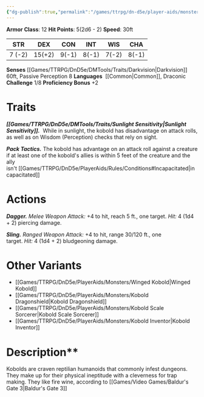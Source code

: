 ```yaml
---
{"dg-publish":true,"permalink":"/games/ttrpg/dn-d5e/player-aids/monsters/kobold/","tags":["ttrpg/dnd/5e","statblock","monster"],"noteIcon":""}
---
```



**Armor Class**: 12
**Hit Points**:  5(2d6 - 2)
**Speed**: 30ft

|  STR   | DEX    | CON | INT| WIS | CHA |
| --- | --- | --- | --- | --- | --- | 
|  7 (-2)   | 15(+2)    | 9(-1)     | 8(-1)| 7(-2) | 8(-1)|

**Senses** [[Games/TTRPG/DnD5e/DMTools/Traits/Darkvision\|Darkvision]] 60ft, Passive Perception 8
**Languages**   [[Common\|Common]], Draconic
**Challenge** 1/8
**Proficiency Bonus** +2

# Traits
_**[[Games/TTRPG/DnD5e/DMTools/Traits/Sunlight Sensitivity\|Sunlight Sensitivity]].**_  While in sunlight, the kobold has disadvantage on attack rolls, as well as on Wisdom (Perception) checks that rely on sight.

_**Pack Tactics.**_ The kobold has advantage on an attack roll against a creature if at least one of the kobold's allies is within 5 feet of the creature and the ally isn't [[Games/TTRPG/DnD5e/PlayerAids/Rules/Conditions#Incapacitated\|incapacitated]]

# Actions
_**Dagger.** Melee Weapon Attack:_ +4 to hit, reach 5 ft., one target. _Hit:_ 4 (1d4 + 2) piercing damage.

_**Sling.** Ranged Weapon Attack:_ +4 to hit, range 30/120 ft., one target. _Hit:_ 4 (1d4 + 2) bludgeoning damage.

# Other Variants 
- [[Games/TTRPG/DnD5e/PlayerAids/Monsters/Winged Kobold\|Winged Kobold]]
- [[Games/TTRPG/DnD5e/PlayerAids/Monsters/Kobold Dragonshield\|Kobold Dragonshield]]
- [[Games/TTRPG/DnD5e/PlayerAids/Monsters/Kobold Scale Sorcerer\|Kobold Scale Sorcerer]]
- [[Games/TTRPG/DnD5e/PlayerAids/Monsters/Kobold Inventor\|Kobold Inventor]]
# Description**
Kobolds are craven reptilian humanoids that commonly infest dungeons. They make up for their physical ineptitude with a cleverness for trap making. They like fire wine, according to [[Games/Video Games/Baldur's Gate 3\|Baldur's Gate 3]]